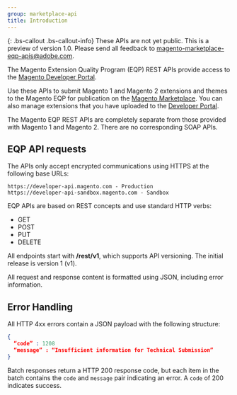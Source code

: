```yaml
---
group: marketplace-api
title: Introduction
---
```


{: .bs-callout .bs-callout-info}
These APIs are not yet public. This is a preview of version 1.0. Please send all feedback to <magento-marketplace-eqp-apis@adobe.com>.

The Magento Extension Quality Program (EQP) REST APIs provide access to the [Magento Developer Portal](https://developer.magento.com).

Use these APIs to submit Magento 1 and Magento 2 extensions and themes to the Magento EQP for publication on the [Magento Marketplace](https://marketplace.magento.com). You can also manage extensions that you have uploaded to the [Developer Portal](https://developer.magento.com).

The Magento EQP REST APIs are completely separate from those provided with Magento 1 and Magento 2. There are no corresponding SOAP APIs.

## EQP API requests

The APIs only accept encrypted communications using HTTPS at the following base URLs:

    https://developer-api.magento.com - Production
    https://developer-api-sandbox.magento.com - Sandbox

EQP APIs are based on REST concepts and use standard HTTP verbs:

- GET
- POST
- PUT
- DELETE

All endpoints start with **/rest/v1**, which supports API versioning. The initial release is version 1 (v1).

All request and response content is formatted using JSON, including error information.

## Error Handling

All HTTP 4xx errors contain a JSON payload with the following structure:

```json
{
  “code” : 1208
  “message” : “Insufficient information for Technical Submission”
}
```

Batch responses return a HTTP 200 response code, but each item in the batch contains the `code` and `message` pair indicating an error. A `code` of 200 indicates success.
